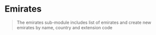 # Emirates 
>The emirates sub-module includes list of emirates and create new emirates by name, country and extension code